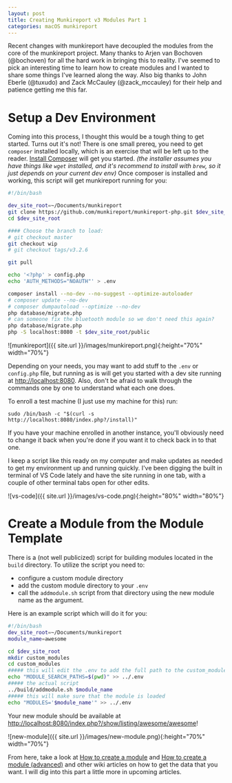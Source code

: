```yaml
---
layout: post
title: Creating Munkireport v3 Modules Part 1
categories: macOS munkireport
---
```


Recent changes with munkireport have decoupled the modules from the core of the munkireport project. Many thanks to Arjen van Bochoven (@bochoven) for all the hard work in bringing this to reality. I've seemed to pick an interesting time to learn how to create modules and I wanted to share some things I've learned along the way. Also big thanks to John Eberle (@tuxudo) and Zack McCauley (@zack_mccauley) for their help and patience getting me this far.

# Setup a Dev Environment

Coming into this process, I thought this would be a tough thing to get started. Turns out it's not! 
There is one small prereq, you need to get `composer` installed locally, which is an exercise that will be left up to the reader. [Install Composer](https://getcomposer.org/download/) will get you started. _(the installer assumes you have things like `wget` installed, and it's recommend to install with `brew`, so it just depends on your current dev env)_
Once composer is installed and working, this script will get munkireport running for you:

```sh
#!/bin/bash

dev_site_root=~/Documents/munkireport
git clone https://github.com/munkireport/munkireport-php.git $dev_site_root
cd $dev_site_root

#### Choose the branch to load:
# git checkout master
git checkout wip
# git checkout tags/v3.2.6

git pull

echo '<?php' > config.php
echo 'AUTH_METHODS="NOAUTH"' > .env

composer install --no-dev --no-suggest --optimize-autoloader
# composer update --no-dev
# composer dumpautoload --optimize --no-dev
php database/migrate.php
# can someone fix the bluetooth module so we don't need this again?
php database/migrate.php
php -S localhost:8080 -t $dev_site_root/public
```

![munkireport]({{ site.url }}/images/munkireport.png){:height="70%" width="70%"}

Depending on your needs, you may want to add stuff to the `.env` or `config.php` file, but running as is will get you started with a dev site running at [http://localhost:8080](http://localhost:8080). Also, don't be afraid to walk through the commands one by one to understand what each one does.

To enroll a test machine (I just use my machine for this) run:
```
sudo /bin/bash -c "$(curl -s http://localhost:8080/index.php?/install)"
```
If you have your machine enrolled in another instance, you'll obviously need to change it back when you're done if you want it to check back in to that one.

I keep a script like this ready on my computer and make updates as needed to get my environment up and running quickly. I've been digging the built in terminal of VS Code lately and have the site running in one tab, with a couple of other terminal tabs open for other edits.

![vs-code]({{ site.url }}/images/vs-code.png){:height="80%" width="80%"}

# Create a Module from the Module Template

There is a (not well publicized) script for building modules located in the `build` directory. To utilize the script you need to:
* configure a custom module directory
* add the custom module directory to your `.env`
* call the `addmodule.sh` script from that directory using the new module name as the argument.

Here is an example script which will do it for you:
```sh
#!/bin/bash
dev_site_root=~/Documents/munkireport
module_name=awesome

cd $dev_site_root
mkdir custom_modules
cd custom_modules
##### this will edit the .env to add the full path to the custom_modules dir
echo "MODULE_SEARCH_PATHS=$(pwd)" >> ../.env
##### the actual script
../build/addmodule.sh $module_name
##### this will make sure that the module is loaded
echo "MODULES='$module_name'" >> ../.env
```
Your new module should be available at [http://localhost:8080/index.php?/show/listing/awesome/awesome](http://localhost:8080/index.php?/show/listing/awesome/awesome)!

![new-module]({{ site.url }}/images/new-module.png){:height="70%" width="70%"}

From here, take a look at [How to create a module](https://github.com/munkireport/munkireport-php/wiki/How-to-create-a-module) and [How to create a module (advanced)](https://github.com/munkireport/munkireport-php/wiki/How-to-create-a-module-%28advanced%29) and other wiki articles on how to get the data that you want. I will dig into this part a little more in upcoming articles.
